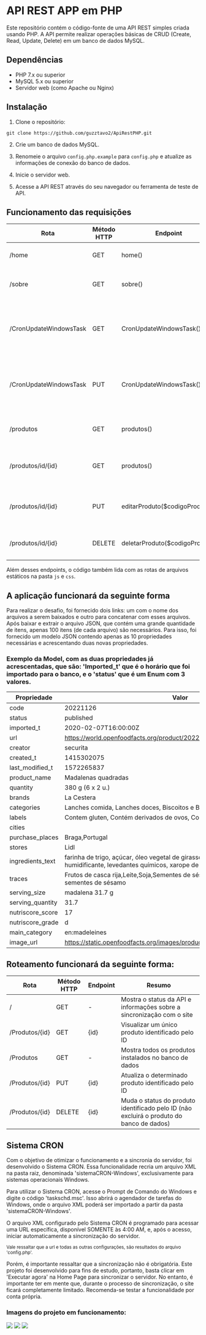 
# API REST APP em PHP

<p>Este repositório contém o código-fonte de uma API REST simples criada usando PHP. A API permite realizar operações básicas de CRUD (Create, Read, Update, Delete) em um banco de dados MySQL.</p>

<h2>Dependências</h2>
<ul><li>PHP 7.x ou superior</li><li>MySQL 5.x ou superior</li><li>Servidor web (como Apache ou Nginx)</li></ul>

<h2>Instalação</h2>
<ol><li>Clone o repositório:</li></ol>
   <pre><div class="p-4 overflow-y-auto"><code class="!whitespace-pre hljs language-bash">git <span class="hljs-built_in">clone</span> https://github.com/guzztavo2/ApiRestPHP.git
</code></div></div></pre>
<ol start="2"><li><p>Crie um banco de dados MySQL.</p></li><li><p>Renomeie o arquivo <code>config.php.example</code> para <code>config.php</code> e atualize as informações de conexão do banco de dados.</p></li><li><p>Inicie o servidor web.</p></li><li><p>Acesse a API REST através do seu navegador ou ferramenta de teste de API.</p></li></ol>

<h2>Funcionamento das requisições</h2>
<table>
  <thead>
    <tr>
      <th>Rota</th>
      <th>Método HTTP</th>
      <th>Endpoint</th>
      <th>Resumo</th>
    </tr>
  </thead>
  <tbody>
    <tr>
      <td>/home</td>
      <td>GET</td>
      <td>home()</td>
      <td>Página inicial da aplicação.</td>
    </tr>
    <tr>
      <td>/sobre</td>
      <td>GET</td>
      <td>sobre()</td>
      <td>Página "Sobre nós" da aplicação.</td>
    </tr>
    <tr>
      <td>/CronUpdateWindowsTask</td>
      <td>GET</td>
      <td>CronUpdateWindowsTask()</td>
      <td>Endpoint para agendar a execução de uma tarefa no Windows.</td>
    </tr>
    <tr>
      <td>/CronUpdateWindowsTask</td>
      <td>PUT</td>
      <td>CronUpdateWindowsTask()</td>
      <td>Endpoint para atualizar uma tarefa agendada no Windows.</td>
    </tr>
    <tr>
      <td>/produtos</td>
      <td>GET</td>
      <td>produtos()</td>
      <td>Listar todos os produtos disponíveis na loja.</td>
    </tr>
    <tr>
      <td>/produtos/id/{id}</td>
      <td>GET</td>
      <td>produtos()</td>
      <td>Buscar um produto específico pelo seu código.</td>
    </tr>
    <tr>
      <td>/produtos/id/{id}</td>
      <td>PUT</td>
      <td>editarProduto($codigoProduto)</td>
      <td>Editar as informações de um produto específico.</td>
    </tr>
    <tr>
      <td>/produtos/id/{id}</td>
      <td>DELETE</td>
      <td>deletarProduto($codigoProduto)</td>
      <td>Deletar um produto específico da loja.</td>
    </tr>
  </tbody>
</table>
<p>Além desses endpoints, o código também lida com as rotas de arquivos estáticos na pasta <code>js</code> e <code>css</code>.</p>



## A aplicação funcionará da seguinte forma

<p> Para realizar o desafio, foi fornecido dois links: um com o nome dos arquivos a serem baixados e outro para concatenar com esses arquivos. Após baixar e extrair o arquivo JSON, que contém uma grande quantidade de itens, apenas 100 itens (de cada arquivo) são necessários. Para isso, foi fornecido um modelo JSON contendo apenas as 10 propriedades necessárias e acrescentando duas novas propriedades.</p>

### Exemplo da Model, com as duas propriedades já acrescentadas, que são: 'Imported_t' que é o horário que foi importado para o banco, e o 'status' que é um Enum com 3 valores. 
<table><thead><tr><th>Propriedade</th><th>Valor</th></tr></thead><tbody><tr><td>code</td><td>20221126</td></tr><tr><td>status</td><td>published</td></tr><tr><td>imported_t</td><td>2020-02-07T16:00:00Z</td></tr><tr><td>url</td><td><a href="https://world.openfoodfacts.org/product/20221126" target="_new">https://world.openfoodfacts.org/product/20221126</a></td></tr><tr><td>creator</td><td>securita</td></tr><tr><td>created_t</td><td>1415302075</td></tr><tr><td>last_modified_t</td><td>1572265837</td></tr><tr><td>product_name</td><td>Madalenas quadradas</td></tr><tr><td>quantity</td><td>380 g (6 x 2 u.)</td></tr><tr><td>brands</td><td>La Cestera</td></tr><tr><td>categories</td><td>Lanches comida, Lanches doces, Biscoitos e Bolos, Bolos, Madalenas</td></tr><tr><td>labels</td><td>Contem gluten, Contém derivados de ovos, Contém ovos</td></tr><tr><td>cities</td><td></td></tr><tr><td>purchase_places</td><td>Braga,Portugal</td></tr><tr><td>stores</td><td>Lidl</td></tr><tr><td>ingredients_text</td><td>farinha de trigo, açúcar, óleo vegetal de girassol, clara de ovo, ovo, humidificante, levedantes químicos, xarope de glucose-frutose, sal, aroma</td></tr><tr><td>traces</td><td>Frutos de casca rija,Leite,Soja,Sementes de sésamo,Produtos à base de sementes de sésamo</td></tr><tr><td>serving_size</td><td>madalena 31.7 g</td></tr><tr><td>serving_quantity</td><td>31.7</td></tr><tr><td>nutriscore_score</td><td>17</td></tr><tr><td>nutriscore_grade</td><td>d</td></tr><tr><td>main_category</td><td>en:madeleines</td></tr><tr><td>image_url</td><td><a href="https://static.openfoodfacts.org/images/products/20221126/front_pt.5.400.jpg" target="_new">https://static.openfoodfacts.org/images/products/20221126/front_pt.5.400.jpg</a></td></tr></tbody></table>

<h2></h2>

<h2>Roteamento funcionará da seguinte forma:</h2>
<table><thead><tr><th>Rota</th><th>Método HTTP</th><th>Endpoint</th><th>Resumo</th></tr></thead><tbody><tr><td>/</td><td>GET</td><td>-</td><td>Mostra o status da API e informações sobre a sincronização com o site</td></tr><tr><td>/Produtos/{id}</td><td>GET</td><td>{id}</td><td>Visualizar um único produto identificado pelo ID</td></tr><tr><td>/Produtos</td><td>GET</td><td>-</td><td>Mostra todos os produtos instalados no banco de dados</td></tr><tr><td>/Produtos/{id}</td><td>PUT</td><td>{id}</td><td>Atualiza o determinado produto identificado pelo ID</td></tr><tr><td>/Produtos/{id}</td><td>DELETE</td><td>{id}</td><td>Muda o status do produto identificado pelo ID (não excluirá o produto do banco de dados)</td></tr></tbody></table>

<h2>Sistema CRON</h2>

<p>Com o objetivo de otimizar o funcionamento e a sincronia do servidor, foi desenvolvido o Sistema CRON. Essa funcionalidade recria um arquivo XML na pasta raiz, denominada 'sistemaCRON-Windows', exclusivamente para sistemas operacionais Windows.</p>

<p>Para utilizar o Sistema CRON, acesse o Prompt de Comando do Windows e digite o código 'taskschd.msc'. Isso abrirá o agendador de tarefas do Windows, onde o arquivo XML poderá ser importado a partir da pasta 'sistemaCRON-Windows'.</p>

<p>O arquivo XML configurado pelo Sistema CRON é programado para acessar uma URL específica, disponível SOMENTE às 4:00 AM, e, após o acesso, iniciar automaticamente a sincronização do servidor.</p>

<small>Vale ressaltar que a url e todas as outras configurações, são resultados do arquivo 'config.php'.</small>


<p>Porém, é importante ressaltar que a sincronização não é obrigatória. Este projeto foi desenvolvido para fins de estudo, portanto, basta clicar em 'Executar agora' na Home Page para sincronizar o servidor. No entanto, é importante ter em mente que, durante o processo de sincronização, o site ficará completamente limitado. Recomenda-se testar a funcionalidade por conta própria.</p>

### Imagens do projeto em funcionamento:

<p align="center">
  
![](https://github.com/guzztavo2/ApiRestPHP/blob/master/ImagensFuncionamento/home.PNG)
![](https://github.com/guzztavo2/ApiRestPHP/blob/master/ImagensFuncionamento/produtos.PNG)
![](https://github.com/guzztavo2/ApiRestPHP/blob/master/ImagensFuncionamento/sobre.PNG)
  
</p>

